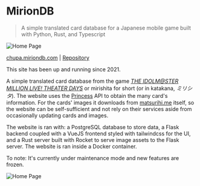 # MirionDB
> A simple translated card database for a Japanese mobile game built with Python, Rust, and Typescript

![Home Page](/imgs/miriondb-home.png)

[chupa.miriondb.com](https://chupa.miriondb.com) | [Repository](https://github.com/EthanSk13s/miriondb)

This site has been up and running since 2021.

A simple translated card database from the game 
[*THE IDOLM@STER MILLION LIVE! THEATER DAYS*](https://www.project-imas.wiki/THE_iDOLM@STER_MILLION_LIVE!_THEATER_DAYS) 
or mirishita for short (or in katakana, *ミリシタ*). The website uses the [Princess](https://api.matsurihi.me/docs/) API to obtain the many card's
information. For the cards' images it downloads from [matsurihi.me](https://mltd.matsurihi.me/) itself, so the website can be self-sufficient
and not rely on their services aside from occasionally updating cards and images.

The website is ran with: a PostgreSQL database to store data, a Flask backend coupled with a VueJS frontend styled with tailwindcss for the UI,
and a Rust server built with Rocket to serve image assets to the Flask server.
The website is ran inside a Docker container.

To note: It's currently under maintenance mode and new features are frozen.

![Home Page](/imgs/miriondb-preview.png)